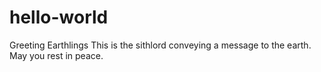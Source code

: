 # hello-world
Greeting Earthlings
This is the sithlord conveying a message to the earth. May you rest in peace.
